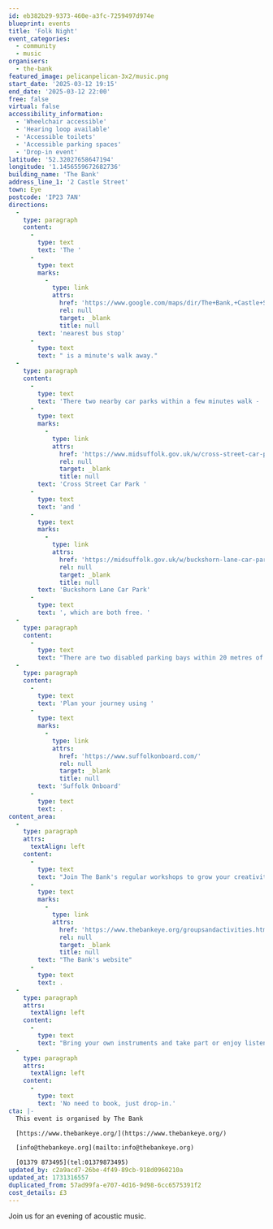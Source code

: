 ```yaml
---
id: eb382b29-9373-460e-a3fc-7259497d974e
blueprint: events
title: 'Folk Night'
event_categories:
  - community
  - music
organisers:
  - the-bank
featured_image: pelicanpelican-3x2/music.png
start_date: '2025-03-12 19:15'
end_date: '2025-03-12 22:00'
free: false
virtual: false
accessibility_information:
  - 'Wheelchair accessible'
  - 'Hearing loop available'
  - 'Accessible toilets'
  - 'Accessible parking spaces'
  - 'Drop-in event'
latitude: '52.32027658647194'
longitude: '1.1456559672682736'
building_name: 'The Bank'
address_line_1: '2 Castle Street'
town: Eye
postcode: 'IP23 7AN'
directions:
  -
    type: paragraph
    content:
      -
        type: text
        text: 'The '
      -
        type: text
        marks:
          -
            type: link
            attrs:
              href: 'https://www.google.com/maps/dir/The+Bank,+Castle+Street,+Eye/Vion+Food,+Eye+IP23+7AJ/@52.3201482,1.1420869,17z/data=!3m1!4b1!4m14!4m13!1m5!1m1!1s0x47d9bfb669857abf:0x610efd54601071e3!2m2!1d1.1456809!2d52.3201253!1m5!1m1!1s0x47d9bfb6ea1617bd:0x72bbb2ba309a7708!2m2!1d1.143569!2d52.320175!3e3?entry=ttu&g_ep=EgoyMDI0MTEwNi4wIKXMDSoASAFQAw%3D%3D'
              rel: null
              target: _blank
              title: null
        text: 'nearest bus stop'
      -
        type: text
        text: " is a minute's walk away."
  -
    type: paragraph
    content:
      -
        type: text
        text: 'There two nearby car parks within a few minutes walk - '
      -
        type: text
        marks:
          -
            type: link
            attrs:
              href: 'https://www.midsuffolk.gov.uk/w/cross-street-car-park-1'
              rel: null
              target: _blank
              title: null
        text: 'Cross Street Car Park '
      -
        type: text
        text: 'and '
      -
        type: text
        marks:
          -
            type: link
            attrs:
              href: 'https://midsuffolk.gov.uk/w/buckshorn-lane-car-park'
              rel: null
              target: _blank
              title: null
        text: 'Buckshorn Lane Car Park'
      -
        type: text
        text: ', which are both free. '
  -
    type: paragraph
    content:
      -
        type: text
        text: "There are two disabled parking bays within 20 metres of The Bank's door, the other side of the T-Junction."
  -
    type: paragraph
    content:
      -
        type: text
        text: 'Plan your journey using '
      -
        type: text
        marks:
          -
            type: link
            attrs:
              href: 'https://www.suffolkonboard.com/'
              rel: null
              target: _blank
              title: null
        text: 'Suffolk Onboard'
      -
        type: text
        text: .
content_area:
  -
    type: paragraph
    attrs:
      textAlign: left
    content:
      -
        type: text
        text: "Join The Bank's regular workshops to grow your creativity and meet new people. To see the full list of groups, visit "
      -
        type: text
        marks:
          -
            type: link
            attrs:
              href: 'https://www.thebankeye.org/groupsandactivities.html'
              rel: null
              target: _blank
              title: null
        text: "The Bank's website"
      -
        type: text
        text: .
  -
    type: paragraph
    attrs:
      textAlign: left
    content:
      -
        type: text
        text: "Bring your own instruments and take part or enjoy listening. All standards welcome and encouraged.\_"
  -
    type: paragraph
    attrs:
      textAlign: left
    content:
      -
        type: text
        text: 'No need to book, just drop-in.'
cta: |-
  This event is organised by The Bank

  [https://www.thebankeye.org/](https://www.thebankeye.org/)

  [info@thebankeye.org](mailto:info@thebankeye.org)

  [01379 873495](tel:01379873495)
updated_by: c2a9acd7-26be-4f49-89cb-918d0960210a
updated_at: 1731316557
duplicated_from: 57ad99fa-e707-4d16-9d98-6cc6575391f2
cost_details: £3
---
```

Join us for an evening of acoustic music.